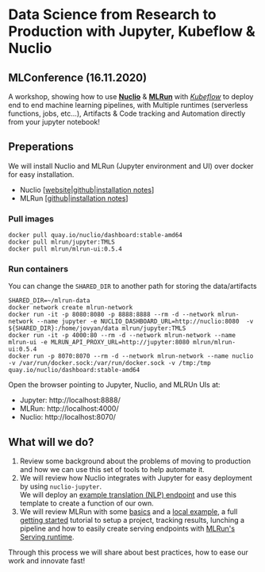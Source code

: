 # Data Science from Research to Production with Jupyter, Kubeflow & Nuclio
## MLConference (16.11.2020)

A workshop, showing how to use [**Nuclio**](http://nuclio.io) & [**MLRun**](http://www.github.com/mlrun/mlrun) with [*Kubeflow*](https://www.kubeflow.org/) to deploy end to end machine learning pipelines, with Multiple runtimes (serverless functions, jobs, etc...), Artifacts & Code tracking and Automation directly from your jupyter notebook!

## Preperations

We will install Nuclio and MLRun (Jupyter environment and UI) over docker for easy installation.
- Nuclio [[website](http://nuclio.io)|[github](http://www.github.com/nuclio/nuclio)|[installation notes](https://nuclio.io/docs/latest/setup/)]
- MLRun [[github](https://github.com/mlrun/mlrun)|[installation notes](https://github.com/mlrun/mlrun/tree/development/hack/local)]
### Pull images

```
docker pull quay.io/nuclio/dashboard:stable-amd64
docker pull mlrun/jupyter:TMLS
docker pull mlrun/mlrun-ui:0.5.4
```

### Run containers

You can change the `SHARED_DIR` to another path for storing the data/artifacts

```
SHARED_DIR=~/mlrun-data
docker network create mlrun-network
docker run -it -p 8080:8080 -p 8888:8888 --rm -d --network mlrun-network --name jupyter -e NUCLIO_DASHBOARD_URL=http://nuclio:8080  -v ${SHARED_DIR}:/home/jovyan/data mlrun/jupyter:TMLS
docker run -it -p 4000:80 --rm -d --network mlrun-network --name mlrun-ui -e MLRUN_API_PROXY_URL=http://jupyter:8080 mlrun/mlrun-ui:0.5.4
docker run -p 8070:8070 --rm -d --network mlrun-network --name nuclio -v /var/run/docker.sock:/var/run/docker.sock -v /tmp:/tmp quay.io/nuclio/dashboard:stable-amd64
```

Open the browser pointing to Jupyter, Nuclio, and MLRUn UIs at:
* Jupyter: http://localhost:8888/
* MLRun: http://localhost:4000/
* Nuclio: http://localhost:8070/



## What will we do?
1. Review some background about the problems of moving to production and how we can use this set of tools to help automate it.
2. We will review how Nuclio integrates with Jupyter for easy deployment by using `nuclio-jupyter`.  
We will deploy an [example translation (NLP) endpoint](nuclio/nlp.ipynb) and use this template to create a function of our own.
3. We will review MLRun with some [basics](mlrun/basics) and a [local example](mlrun/local-sklearn-pipe/skpipe.ipynb), a full [getting started](mlrun/getting-started-tutorial/getting-started-tutorial.ipynb) tutorial to setup a project, tracking results, lunching a pipeline and how to easily create serving endpoints with [MLRun's Serving runtime](mlrun/model_serving/v2_model_server.ipynb).

Through this process we will share about best practices, how to ease our work and innovate fast!

